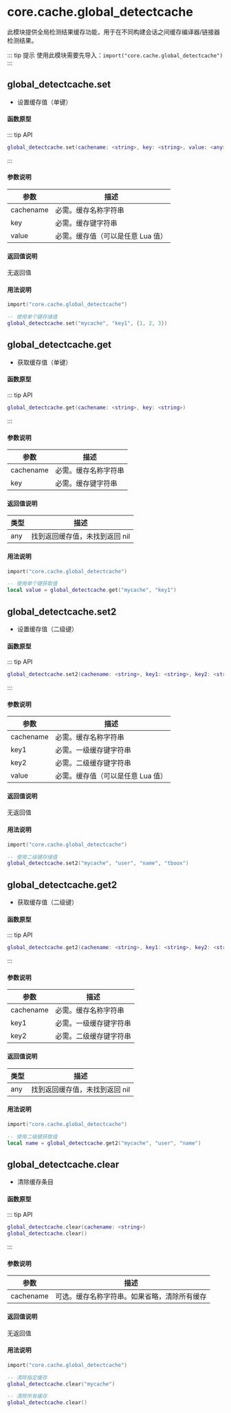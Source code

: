 # core.cache.global_detectcache

此模块提供全局检测结果缓存功能，用于在不同构建会话之间缓存编译器/链接器检测结果。

::: tip 提示
使用此模块需要先导入：`import("core.cache.global_detectcache")`
:::

## global_detectcache.set

- 设置缓存值（单键）

#### 函数原型

::: tip API
```lua
global_detectcache.set(cachename: <string>, key: <string>, value: <any>)
```
:::

#### 参数说明

| 参数 | 描述 |
|------|------|
| cachename | 必需。缓存名称字符串 |
| key | 必需。缓存键字符串 |
| value | 必需。缓存值（可以是任意 Lua 值） |

#### 返回值说明

无返回值

#### 用法说明

```lua
import("core.cache.global_detectcache")

-- 使用单个键存储值
global_detectcache.set("mycache", "key1", {1, 2, 3})
```

## global_detectcache.get

- 获取缓存值（单键）

#### 函数原型

::: tip API
```lua
global_detectcache.get(cachename: <string>, key: <string>)
```
:::

#### 参数说明

| 参数 | 描述 |
|------|------|
| cachename | 必需。缓存名称字符串 |
| key | 必需。缓存键字符串 |

#### 返回值说明

| 类型 | 描述 |
|------|------|
| any | 找到返回缓存值，未找到返回 nil |

#### 用法说明

```lua
import("core.cache.global_detectcache")

-- 使用单个键获取值
local value = global_detectcache.get("mycache", "key1")
```

## global_detectcache.set2

- 设置缓存值（二级键）

#### 函数原型

::: tip API
```lua
global_detectcache.set2(cachename: <string>, key1: <string>, key2: <string>, value: <any>)
```
:::

#### 参数说明

| 参数 | 描述 |
|------|------|
| cachename | 必需。缓存名称字符串 |
| key1 | 必需。一级缓存键字符串 |
| key2 | 必需。二级缓存键字符串 |
| value | 必需。缓存值（可以是任意 Lua 值） |

#### 返回值说明

无返回值

#### 用法说明

```lua
import("core.cache.global_detectcache")

-- 使用二级键存储值
global_detectcache.set2("mycache", "user", "name", "tboox")
```

## global_detectcache.get2

- 获取缓存值（二级键）

#### 函数原型

::: tip API
```lua
global_detectcache.get2(cachename: <string>, key1: <string>, key2: <string>)
```
:::

#### 参数说明

| 参数 | 描述 |
|------|------|
| cachename | 必需。缓存名称字符串 |
| key1 | 必需。一级缓存键字符串 |
| key2 | 必需。二级缓存键字符串 |

#### 返回值说明

| 类型 | 描述 |
|------|------|
| any | 找到返回缓存值，未找到返回 nil |

#### 用法说明

```lua
import("core.cache.global_detectcache")

-- 使用二级键获取值
local name = global_detectcache.get2("mycache", "user", "name")
```

## global_detectcache.clear

- 清除缓存条目

#### 函数原型

::: tip API
```lua
global_detectcache.clear(cachename: <string>)
global_detectcache.clear()
```
:::

#### 参数说明

| 参数 | 描述 |
|------|------|
| cachename | 可选。缓存名称字符串。如果省略，清除所有缓存 |

#### 返回值说明

无返回值

#### 用法说明

```lua
import("core.cache.global_detectcache")

-- 清除指定缓存
global_detectcache.clear("mycache")

-- 清除所有缓存
global_detectcache.clear()
```
